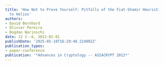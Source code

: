 ```yaml
---
title: 'How Not to Prove Yourself: Pitfalls of the Fiat-Shamir Heuristic and Applications
  to Helios'
authors:
- David Bernhard
- Olivier Pereira
- Bogdan Warinschi
date: 12 2--6, 2012-01-01
publishDate: '2025-05-18T16:29:48.224092Z'
publication_types:
- paper-conference
publication: '*Advances in Cryptology -- ASIACRYPT 2012*'
---
```

